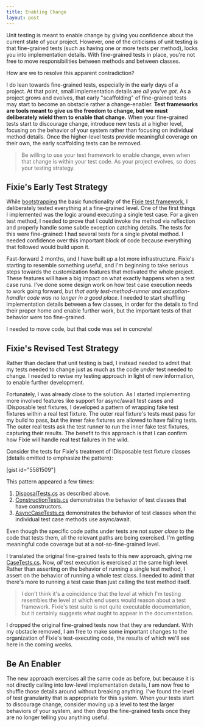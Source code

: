 ```yaml
---
title: Enabling Change
layout: post
---
```


Unit testing is meant to enable change by giving you confidence about the current state of your project. However, one of the criticisms of unit testing is that fine-grained tests (such as having one or more tests per method), locks you into implementation details.  With fine-grained tests in place, you're not free to move responsibilities between methods and between classes.

How are we to resolve this apparent contradiction?

I do lean towards fine-grained tests, especially in the early days of a project. At that point, small implementation details are *all you've got*. As a project grows and evolves, that early "scaffolding" of fine-grained tests may start to become an obstacle rather a change-enabler. **Test frameworks are tools meant to give us the freedom to change, but we must deliberately wield them to enable that change.** When your fine-grained tests start to discourage change, introduce new tests at a higher level, focusing on the behavior of your system rather than focusing on individual method details. Once the higher-level tests provide meaningful coverage on their own, the early scaffolding tests can be removed.

<blockquote>Be willing to use your test framework to enable change, even when that change is within your test code. As your project evolves, so does your testing strategy.</blockquote>

## Fixie's Early Test Strategy

While <a href="http://www.headspring.com/patrick/bootstrapping/">bootstrapping</a> the basic functionality of the <a href="https://github.com/plioi/fixie">Fixie test framework</a>, I deliberately tested everything at a fine-grained level. One of the first things I implemented was the logic around executing a single test case. For a given test method, I needed to prove that I could invoke the method via reflection and properly handle some subtle exception catching details. The tests for this were fine-grained: I had several tests for a single pivotal method. I needed confidence over this important block of code because everything that followed would build upon it.

Fast-forward 2 months, and I have built up a lot more infrastructure.  Fixie's starting to resemble something useful, and I'm beginning to take serious steps towards the customization features that motivated the whole project. These features will have a big impact on what exactly happens when a test case runs. I've done some design work on how test case execution needs to work going forward, but *that early test-method-runner and exception-handler code was no longer in a good place*. I needed to start shuffling implementation details between a few classes, in order for the details to find their proper home and enable further work, but the important tests of that behavior were too fine-grained.

I needed to move code, but that code was set in concrete!

## Fixie's Revised Test Strategy

Rather than declare that unit testing is bad, I instead needed to admit that my tests needed to change just as much as the code *under* test needed to change. I needed to revise my testing approach in light of new information, to enable further development.

Fortunately, I was already close to the solution. As I started implementing more involved features like support for async/await test cases and IDisposable test fixtures, I developed a pattern of wrapping fake test fixtures within a real test fixture. The outer real fixture's tests must pass for my build to pass, but the inner fake fixtures are allowed to have failing tests. The outer real tests ask the test runner to run the inner fake test fixtures, capturing their results. The benefit to this approach is that I can confirm how Fixie will handle real test failures in the wild.

Consider the tests for Fixie's treatment of IDisposable test fixture classes (details omitted to emphasize the pattern):

[gist id="5581509"]

This pattern appeared a few times:
<ol>
<li><a href="https://github.com/plioi/fixie/blob/754af5e9c14bcb9ad55ce70d7f69ebdb84c26c35/src/Fixie.Tests/ClassFixtures/DisposalTests.cs">DisposalTests.cs</a> as described above.</li>
<li><a href="https://github.com/plioi/fixie/blob/754af5e9c14bcb9ad55ce70d7f69ebdb84c26c35/src/Fixie.Tests/ClassFixtures/ConstructionTests.cs">ConstructionTests.cs</a> demonstrates the behavior of test classes that have constructors.</li>
<li><a href="https://github.com/plioi/fixie/blob/754af5e9c14bcb9ad55ce70d7f69ebdb84c26c35/src/Fixie.Tests/ClassFixtures/AsyncCaseTests.cs">AsyncCaseTests.cs</a> demonstrates the behavior of test classes when the individual test case methods use async/await.</li>
</ol>

Even though the specific code paths under tests are not *super close* to the code that tests them, all the relevant paths are being exercised. I'm getting meaningful code coverage but at a not-so-fine-grained level.

I translated the original fine-grained tests to this new approach, giving me <a href="https://github.com/plioi/fixie/blob/754af5e9c14bcb9ad55ce70d7f69ebdb84c26c35/src/Fixie.Tests/ClassFixtures/CaseTests.cs">CaseTests.cs</a>.  Now, *all* test execution is exercised at the same high level. Rather than asserting on the behavior of running a single test method, I assert on the behavior of running a whole test class. I needed to admit that there's more to running a test case than just calling the test method itself.

<blockquote>I don't think it's a coincidence that the level at which I'm testing resembles the level at which end users would reason about a test framework. Fixie's test suite is not quite executable documentation, but it certainly suggests what ought to appear in the documentation.</blockquote>

I dropped the original fine-grained tests now that they are redundant. With my obstacle removed, I am free to make some important changes to the organization of Fixie's test-executing code, the results of which we'll see here in the coming weeks.

## Be An Enabler

The new approach exercises all the same code as before, but because it is not directly calling into low-level implementation details, I am now free to shuffle those details around without breaking anything. I've found the level of test granularity that is appropriate for this system. When your tests start to discourage change, consider moving up a level to test the larger behaviors of your system, and then drop the fine-grained tests once they are no longer telling you anything useful.